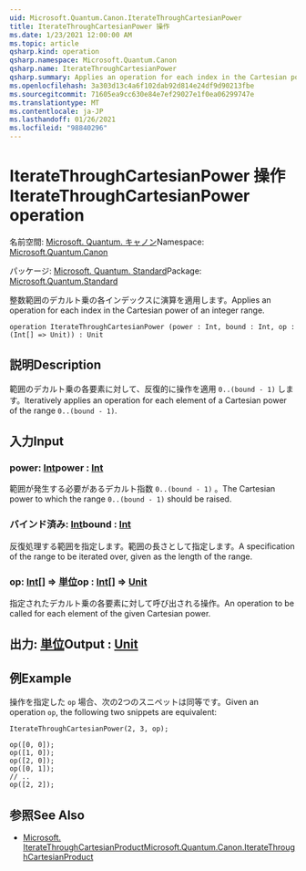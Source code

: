 ```yaml
---
uid: Microsoft.Quantum.Canon.IterateThroughCartesianPower
title: IterateThroughCartesianPower 操作
ms.date: 1/23/2021 12:00:00 AM
ms.topic: article
qsharp.kind: operation
qsharp.namespace: Microsoft.Quantum.Canon
qsharp.name: IterateThroughCartesianPower
qsharp.summary: Applies an operation for each index in the Cartesian power of an integer range.
ms.openlocfilehash: 3a303d13c4a6f102dab92d814e24df9d90213fbe
ms.sourcegitcommit: 71605ea9cc630e84e7ef29027e1f0ea06299747e
ms.translationtype: MT
ms.contentlocale: ja-JP
ms.lasthandoff: 01/26/2021
ms.locfileid: "98840296"
---
```

# <a name="iteratethroughcartesianpower-operation"></a><span data-ttu-id="0bc02-102">IterateThroughCartesianPower 操作</span><span class="sxs-lookup"><span data-stu-id="0bc02-102">IterateThroughCartesianPower operation</span></span>

<span data-ttu-id="0bc02-103">名前空間: [Microsoft. Quantum. キャノン](xref:Microsoft.Quantum.Canon)</span><span class="sxs-lookup"><span data-stu-id="0bc02-103">Namespace: [Microsoft.Quantum.Canon](xref:Microsoft.Quantum.Canon)</span></span>

<span data-ttu-id="0bc02-104">パッケージ: [Microsoft. Quantum. Standard](https://nuget.org/packages/Microsoft.Quantum.Standard)</span><span class="sxs-lookup"><span data-stu-id="0bc02-104">Package: [Microsoft.Quantum.Standard](https://nuget.org/packages/Microsoft.Quantum.Standard)</span></span>


<span data-ttu-id="0bc02-105">整数範囲のデカルト乗の各インデックスに演算を適用します。</span><span class="sxs-lookup"><span data-stu-id="0bc02-105">Applies an operation for each index in the Cartesian power of an integer range.</span></span>

```qsharp
operation IterateThroughCartesianPower (power : Int, bound : Int, op : (Int[] => Unit)) : Unit
```


## <a name="description"></a><span data-ttu-id="0bc02-106">説明</span><span class="sxs-lookup"><span data-stu-id="0bc02-106">Description</span></span>

<span data-ttu-id="0bc02-107">範囲のデカルト乗の各要素に対して、反復的に操作を適用 `0..(bound - 1)` します。</span><span class="sxs-lookup"><span data-stu-id="0bc02-107">Iteratively applies an operation for each element of a Cartesian power of the range `0..(bound - 1)`.</span></span>

## <a name="input"></a><span data-ttu-id="0bc02-108">入力</span><span class="sxs-lookup"><span data-stu-id="0bc02-108">Input</span></span>

### <a name="power--int"></a><span data-ttu-id="0bc02-109">power: [Int](xref:microsoft.quantum.lang-ref.int)</span><span class="sxs-lookup"><span data-stu-id="0bc02-109">power : [Int](xref:microsoft.quantum.lang-ref.int)</span></span>

<span data-ttu-id="0bc02-110">範囲が発生する必要があるデカルト指数 `0..(bound - 1)` 。</span><span class="sxs-lookup"><span data-stu-id="0bc02-110">The Cartesian power to which the range `0..(bound - 1)` should be raised.</span></span>


### <a name="bound--int"></a><span data-ttu-id="0bc02-111">バインド済み: [Int](xref:microsoft.quantum.lang-ref.int)</span><span class="sxs-lookup"><span data-stu-id="0bc02-111">bound : [Int](xref:microsoft.quantum.lang-ref.int)</span></span>

<span data-ttu-id="0bc02-112">反復処理する範囲を指定します。範囲の長さとして指定します。</span><span class="sxs-lookup"><span data-stu-id="0bc02-112">A specification of the range to be iterated over, given as the length of the range.</span></span>


### <a name="op--int--unit"></a><span data-ttu-id="0bc02-113">op: [Int](xref:microsoft.quantum.lang-ref.int)[] => [単位](xref:microsoft.quantum.lang-ref.unit)</span><span class="sxs-lookup"><span data-stu-id="0bc02-113">op : [Int](xref:microsoft.quantum.lang-ref.int)[] => [Unit](xref:microsoft.quantum.lang-ref.unit)</span></span> 

<span data-ttu-id="0bc02-114">指定されたデカルト乗の各要素に対して呼び出される操作。</span><span class="sxs-lookup"><span data-stu-id="0bc02-114">An operation to be called for each element of the given Cartesian power.</span></span>



## <a name="output--unit"></a><span data-ttu-id="0bc02-115">出力: [単位](xref:microsoft.quantum.lang-ref.unit)</span><span class="sxs-lookup"><span data-stu-id="0bc02-115">Output : [Unit](xref:microsoft.quantum.lang-ref.unit)</span></span>



## <a name="example"></a><span data-ttu-id="0bc02-116">例</span><span class="sxs-lookup"><span data-stu-id="0bc02-116">Example</span></span>

<span data-ttu-id="0bc02-117">操作を指定した `op` 場合、次の2つのスニペットは同等です。</span><span class="sxs-lookup"><span data-stu-id="0bc02-117">Given an operation `op`, the following two snippets are equivalent:</span></span>

```qsharp
IterateThroughCartesianPower(2, 3, op);
```

```qsharp
op([0, 0]);
op([1, 0]);
op([2, 0]);
op([0, 1]);
// ..
op([2, 2]);
```

## <a name="see-also"></a><span data-ttu-id="0bc02-118">参照</span><span class="sxs-lookup"><span data-stu-id="0bc02-118">See Also</span></span>

- [<span data-ttu-id="0bc02-119">Microsoft. IterateThroughCartesianProduct</span><span class="sxs-lookup"><span data-stu-id="0bc02-119">Microsoft.Quantum.Canon.IterateThroughCartesianProduct</span></span>](xref:Microsoft.Quantum.Canon.IterateThroughCartesianProduct)